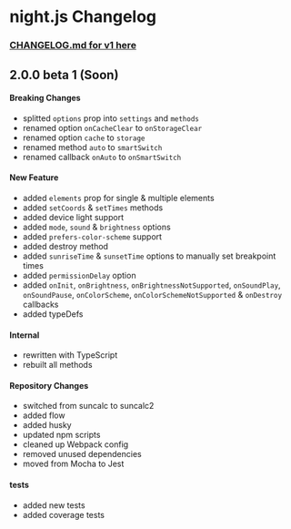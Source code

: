 # night.js Changelog

### [CHANGELOG.md for v1 here](https://github.com/JB1905/night.js/blob/v1/CHANGELOG.md)

## 2.0.0 beta 1 (Soon)
#### Breaking Changes
- splitted `options` prop into `settings` and `methods`
- renamed option `onCacheClear` to `onStorageClear`
- renamed option `cache` to `storage`
- renamed method `auto` to `smartSwitch`
- renamed callback `onAuto` to `onSmartSwitch`

#### New Feature
- added `elements` prop for single & multiple elements
- added `setCoords` & `setTimes` methods
- added device light support
- added `mode`, `sound` & `brightness` options
- added `prefers-color-scheme` support
- added destroy method
- added `sunriseTime` & `sunsetTime` options to manually set breakpoint times
- added `permissionDelay` option
- added `onInit`, `onBrightness`, `onBrightnessNotSupported`, `onSoundPlay`, `onSoundPause`, `onColorScheme`, `onColorSchemeNotSupported` & `onDestroy` callbacks
- added typeDefs

#### Internal
- rewritten with TypeScript
- rebuilt all methods

#### Repository Changes
- switched from suncalc to suncalc2
- added flow
- added husky
- updated npm scripts
- cleaned up Webpack config
- removed unused dependencies
- moved from Mocha to Jest

#### tests
- added new tests
- added coverage tests
